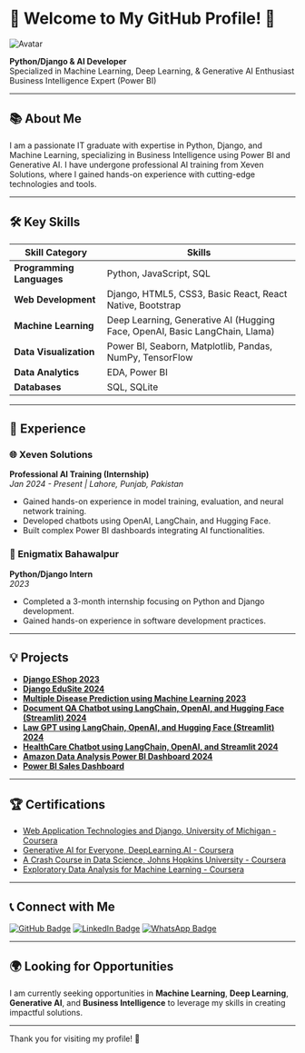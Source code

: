 # 🌟 Welcome to My GitHub Profile! 🌟

![Avatar](https://your-avatar-image-url) <!-- Replace with your actual image URL -->

**Python/Django & AI Developer**  
Specialized in Machine Learning, Deep Learning, & Generative AI Enthusiast  
Business Intelligence Expert (Power BI)

---

## 📚 About Me

I am a passionate IT graduate with expertise in Python, Django, and Machine Learning, specializing in Business Intelligence using Power BI and Generative AI. I have undergone professional AI training from Xeven Solutions, where I gained hands-on experience with cutting-edge technologies and tools.

---

## 🛠️ Key Skills

| Skill Category | Skills |
|----------------|--------|
| **Programming Languages** | Python, JavaScript, SQL |
| **Web Development** | Django, HTML5, CSS3, Basic React, React Native, Bootstrap |
| **Machine Learning** | Deep Learning, Generative AI (Hugging Face, OpenAI, Basic LangChain, Llama) |
| **Data Visualization** | Power BI, Seaborn, Matplotlib, Pandas, NumPy, TensorFlow |
| **Data Analytics** | EDA, Power BI |
| **Databases** | SQL, SQLite |

---

## 💼 Experience

### 🌐 Xeven Solutions
**Professional AI Training (Internship)**  
*Jan 2024 - Present | Lahore, Punjab, Pakistan*

- Gained hands-on experience in model training, evaluation, and neural network training.
- Developed chatbots using OpenAI, LangChain, and Hugging Face.
- Built complex Power BI dashboards integrating AI functionalities.

### 🏢 Enigmatix Bahawalpur
**Python/Django Intern**  
*2023*

- Completed a 3-month internship focusing on Python and Django development.
- Gained hands-on experience in software development practices.

---

## 💡 Projects

- **[Django EShop 2023](#)**
- **[Django EduSite 2024](#)**
- **[Multiple Disease Prediction using Machine Learning 2023](#)**
- **[Document QA Chatbot using LangChain, OpenAI, and Hugging Face (Streamlit) 2024](#)**
- **[Law GPT using LangChain, OpenAI, and Hugging Face (Streamlit) 2024](#)**
- **[HealthCare Chatbot using LangChain, OpenAI, and Streamlit 2024](#)**
- **[Amazon Data Analysis Power BI Dashboard 2024](#)**
- **[Power BI Sales Dashboard](#)**

---

## 🏆 Certifications

- [Web Application Technologies and Django, University of Michigan - Coursera](https://www.coursera.org/)
- [Generative AI for Everyone, DeepLearning.AI - Coursera](https://www.coursera.org/)
- [A Crash Course in Data Science, Johns Hopkins University - Coursera](https://www.coursera.org/)
- [Exploratory Data Analysis for Machine Learning - Coursera](https://www.coursera.org/)

---

## 📞 Connect with Me

<a href="https://github.com/yourusername" target="_blank"><img src="https://img.shields.io/badge/GitHub-181717?style=flat&logo=github&logoColor=white" alt="GitHub Badge" /></a>
<a href="https://www.linkedin.com/in/yourprofile" target="_blank"><img src="https://img.shields.io/badge/LinkedIn-0077B5?style=flat&logo=linkedin&logoColor=white" alt="LinkedIn Badge" /></a>
<a href="https://wa.me/yourwhatsappnumber" target="_blank"><img src="https://img.shields.io/badge/WhatsApp-25D366?style=flat&logo=whatsapp&logoColor=white" alt="WhatsApp Badge" /></a>

---

## 🌍 Looking for Opportunities

I am currently seeking opportunities in **Machine Learning**, **Deep Learning**, **Generative AI**, and **Business Intelligence** to leverage my skills in creating impactful solutions.

---

Thank you for visiting my profile! 🚀
